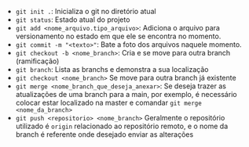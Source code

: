 - `git init .`:  Inicializa o git no diretório atual
- `git status`: Estado atual do projeto
- `git add <nome_arquivo.tipo_arquivo>`: Adiciona o arquivo para versionamento no estado em que ele se encontra no momento.
- `git commit -m "<texto>"`: Bate a foto dos arquivos naquele momento.
- `git checkout -b <nome_branch>`: Cria e se move para outra branch (ramificação)
- `git branch`: Lista as branchs e demonstra a sua localização
- `git checkout <nome_branch>` Se move para outra branch já existente
- `git merge <nome_branch_que_deseja_anexar>`: Se deseja trazer as atualizações de uma branch para a main, por exemplo, é necessário colocar estar localizado na master e comandar `git merge <nome_da_branch>`
- `git push <repositorio> <nome_branch>` Geralmente o repositório utilizado é `origin` relacionado ao repositório remoto, e o nome da branch é referente onde desejado enviar as alterações 